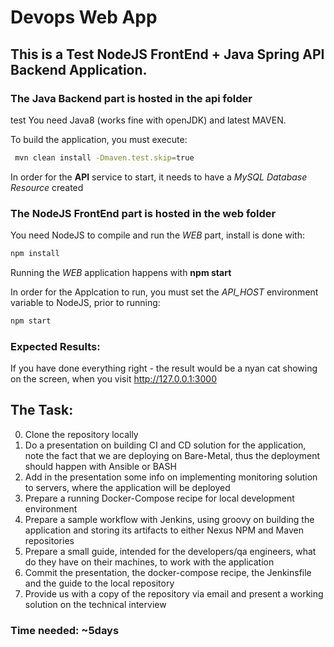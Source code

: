 # Devops Web App
## This is a Test NodeJS FrontEnd + Java Spring API Backend Application.
### The Java Backend part is hosted in the __api__ folder

test
You need Java8 (works fine with openJDK) and latest MAVEN.

To build the application, you must execute:

```sh
 mvn clean install -Dmaven.test.skip=true
 ```
In order for the __API__ service to start, it needs to have a _MySQL Database Resource_ created

### The NodeJS FrontEnd part is hosted in the __web__ folder

You need NodeJS to compile and run the _WEB_ part, install is done with:
```sh
npm install
```
Running the _WEB_ application happens with __npm start__

In order for the Applcation to run, you must set the *API_HOST* environment variable to NodeJS, prior to running:
```sh
npm start
```

### Expected Results:

If you have done everything right - the result would be a nyan cat showing on the screen, when you visit http://127.0.0.1:3000

## The Task:
0. Clone the repository locally
1. Do a presentation on building CI and CD solution for the application, note the fact that we are deploying on Bare-Metal, thus the deployment should happen with Ansible or BASH
2. Add in the presentation some info on implementing monitoring solution to servers, where the application will be deployed
3. Prepare a running Docker-Compose recipe for local development environment
4. Prepare a sample workflow with Jenkins, using groovy on building the application and storing its artifacts to either Nexus NPM and Maven repositories
5. Prepare a small guide, intended for the developers/qa engineers, what do they have on their machines, to work with the application
6. Commit the presentation, the docker-compose recipe, the Jenkinsfile and the guide to the local repository
7. Provide us with a copy of the repository via email and present a working solution on the technical interview

### Time needed: ~5days
